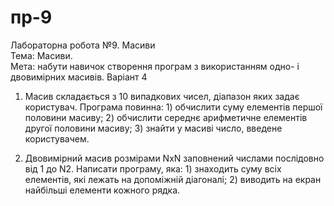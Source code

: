 # пр-9
Лабораторна робота №9. 
Масиви  
Тема: Масиви.  
Мета: набути навичок створення програм з використанням одно- і двовимірних масивів.
Варіант 4
1. Масив складається з 10 випадкових чисел, діапазон яких задає користувач. Програма повинна: 1) обчислити суму елементів першої половини масиву; 2) обчислити середнє арифметичне елементів другої половини масиву; 3) знайти у масиві число, введене користувачем.

2. Двовимірний масив розмірами NxN заповнений числами послідовно від 1 до N2. Написати програму, яка: 1) знаходить суму всіх елементів, які лежать на допоміжній діагоналі; 2) виводить на екран найбільші елементи кожного рядка.
